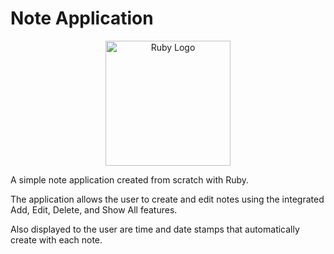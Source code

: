 # Note Application

<p align="center">
  <a href="https://www.ruby-lang.org/en/" target="blank"><img src="https://upload.wikimedia.org/wikipedia/commons/7/73/Ruby_logo.svg" width="200" alt="Ruby Logo" /></a>
</p>

A simple note application created from scratch with Ruby.

The application allows the user to create and edit notes using the integrated
Add, Edit, Delete, and Show All features. 

Also displayed to the user are time and date stamps that automatically create with each note.
